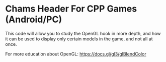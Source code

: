 # Chams Header For CPP Games (Android/PC)
This code will allow you to study the OpenGL hook in more depth, and how it can be used to display only certain models in the game, and not all at once.

For more education about OpenGL: https://docs.gl/gl3/glBlendColor

